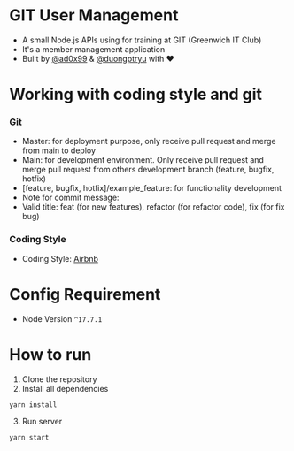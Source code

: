 # GIT User Management

- A small Node.js APIs using for training at GIT (Greenwich IT Club)
- It's a member management application
- Built by [@ad0x99](https://github.com/ad0x99) & [@duongptryu](https://github.com/duongptryu) with ❤️

# Working with coding style and git

### Git

- Master: for deployment purpose, only receive pull request and merge from main to deploy
- Main: for development environment. Only receive pull request and merge pull request from others development branch (feature, bugfix, hotfix)
- [feature, bugfix, hotfix]/example_feature: for functionality development
- Note for commit message: 
 - Valid title: feat (for new features), refactor (for refactor code), fix (for fix bug)

### Coding Style
- Coding Style: [Airbnb](https://github.com/airbnb/javascript)

# Config Requirement

- Node Version `^17.7.1`

# How to run

1. Clone the repository
2. Install all dependencies

```bash
yarn install
```

3. Run server
```bash
yarn start
```
